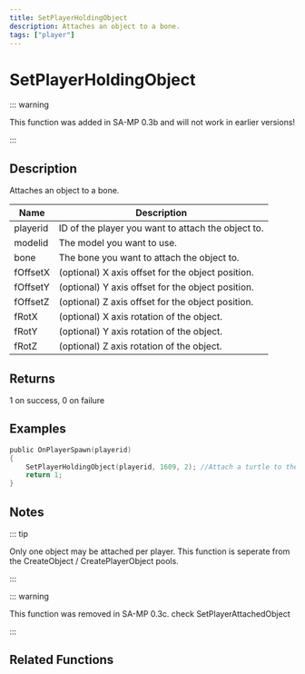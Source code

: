 ```yaml
---
title: SetPlayerHoldingObject
description: Attaches an object to a bone.
tags: ["player"]
---
```


# SetPlayerHoldingObject

::: warning

This function was added in SA-MP 0.3b and will not work in earlier versions!

:::

## Description

Attaches an object to a bone.

| Name     | Description                                        |
| -------- | -------------------------------------------------- |
| playerid | ID of the player you want to attach the object to. |
| modelid  | The model you want to use.                         |
| bone     | The bone you want to attach the object to.         |
| fOffsetX | (optional) X axis offset for the object position.  |
| fOffsetY | (optional) Y axis offset for the object position.  |
| fOffsetZ | (optional) Z axis offset for the object position.  |
| fRotX    | (optional) X axis rotation of the object.          |
| fRotY    | (optional) Y axis rotation of the object.          |
| fRotZ    | (optional) Z axis rotation of the object.          |

## Returns

1 on success, 0 on failure

## Examples

```c
public OnPlayerSpawn(playerid)
{
    SetPlayerHoldingObject(playerid, 1609, 2); //Attach a turtle to the playerid's head!
    return 1;
}
```

## Notes

::: tip

Only one object may be attached per player.
This function is seperate from the CreateObject / CreatePlayerObject pools.

:::

::: warning

This function was removed in SA-MP 0.3c. check SetPlayerAttachedObject

:::

## Related Functions
